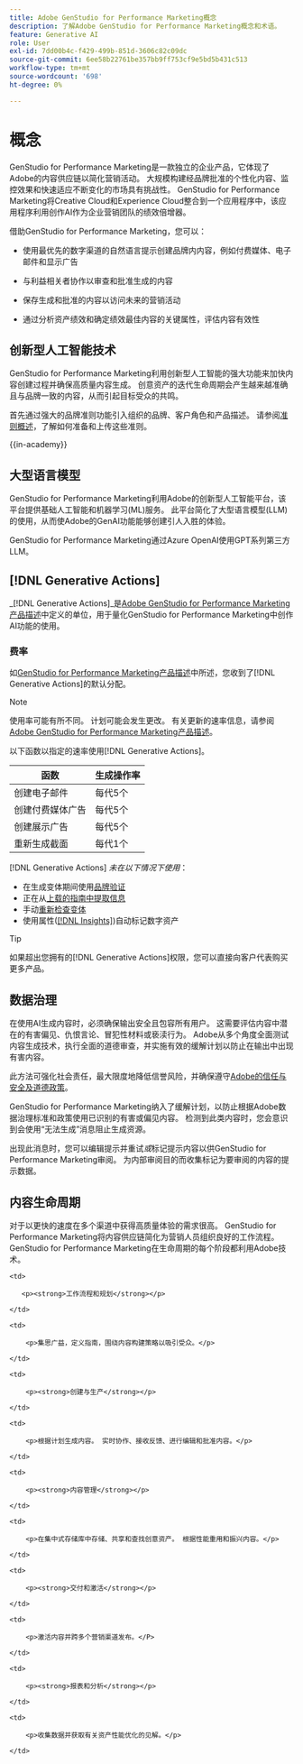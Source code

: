 ```yaml
---
title: Adobe GenStudio for Performance Marketing概念
description: 了解Adobe GenStudio for Performance Marketing概念和术语。
feature: Generative AI
role: User
exl-id: 7dd00b4c-f429-499b-851d-3606c82c09dc
source-git-commit: 6ee58b22761be357bb9ff753cf9e5bd5b431c513
workflow-type: tm+mt
source-wordcount: '698'
ht-degree: 0%

---
```


# 概念

GenStudio for Performance Marketing是一款独立的企业产品，它体现了Adobe的内容供应链以简化营销活动。 大规模构建经品牌批准的个性化内容、监控效果和快速适应不断变化的市场具有挑战性。 GenStudio for Performance Marketing将Creative Cloud和Experience Cloud整合到一个应用程序中，该应用程序利用创作AI作为企业营销团队的绩效倍增器。

借助GenStudio for Performance Marketing，您可以：

* 使用最优先的数字渠道的自然语言提示创建品牌内内容，例如付费媒体、电子邮件和显示广告

* 与利益相关者协作以审查和批准生成的内容
* 保存生成和批准的内容以访问未来的营销活动
* 通过分析资产绩效和确定绩效最佳内容的关键属性，评估内容有效性

## 创新型人工智能技术

GenStudio for Performance Marketing利用创新型人工智能的强大功能来加快内容创建过程并确保高质量内容生成。 创意资产的迭代生命周期会产生越来越准确且与品牌一致的内容，从而引起目标受众的共鸣。

首先通过强大的品牌准则功能引入组织的品牌、客户角色和产品描述。 请参阅[准则概述](../user-guide/guidelines/overview.md)，了解如何准备和上传这些准则。

{{in-academy}}

## 大型语言模型

GenStudio for Performance Marketing利用Adobe的创新型人工智能平台，该平台提供基础人工智能和机器学习(ML)服务。 此平台简化了大型语言模型(LLM)的使用，从而使Adobe的GenAI功能能够创建引人入胜的体验。

GenStudio for Performance Marketing通过Azure OpenAI使用GPT系列第三方LLM。<!-- Claude, and Gemini models. -->

## [!DNL Generative Actions]

_[!DNL Generative Actions]_是[Adobe GenStudio for Performance Marketing产品描述](https://helpx.adobe.com/legal/product-descriptions/adobe-genstudio-for-performance-marketing---product-description.html)中定义的单位，用于量化GenStudio for Performance Marketing中创作AI功能的使用。

<!-- Add example about usage mode?
Where users check how many generative actions they have left
How they re-up their genactions
If genactions roll over month to month or not -->

### 费率

如[GenStudio for Performance Marketing产品描述](https://helpx.adobe.com/legal/product-descriptions/adobe-genstudio-for-performance-marketing---product-description.html)中所述，您收到了[!DNL Generative Actions]的默认分配。

>[!NOTE]
>
>使用率可能有所不同。 计划可能会发生更改。 有关更新的速率信息，请参阅[Adobe GenStudio for Performance Marketing产品描述](https://helpx.adobe.com/legal/product-descriptions/adobe-genstudio-for-performance-marketing---product-description.html)。

以下函数以指定的速率使用[!DNL Generative Actions]。

| 函数 | 生成操作率 |
| -----------------------  | ------------------ |
| 创建电子邮件 | 每代5个 |
| 创建付费媒体广告 | 每代5个 |
| 创建展示广告 | 每代5个 |
| 重新生成截面 | 每代1个 |

<!-- | Generate on-brand images | 1 per prompt  |
| Translation              | 1 per prompt  |
| Video: ADLS              | 1 per prompt  |
| Video: TTS + Avatar      | 1 per prompt  | -->

[!DNL Generative Actions] _未在以下情况下使用_：

* 在生成变体期间使用[品牌验证](/help/user-guide/guidelines/brand-validation.md)
* 正在从[上载的指南中提取信息](/help/user-guide/guidelines/add-guidelines.md)
* 手动[重新检查变体](/help/user-guide/guidelines/brand-validation.md#improve-brand-alignment)
* 使用属性([[!DNL Insights]](/help/user-guide/insights/overview.md))自动标记数字资产

>[!TIP]
>
>如果超出您拥有的[!DNL Generative Actions]权限，您可以直接向客户代表购买更多产品。

## 数据治理

在使用AI生成内容时，必须确保输出安全且包容所有用户。 这需要评估内容中潜在的有害偏见、仇恨言论、冒犯性材料或亵渎行为。 Adobe从多个角度全面测试内容生成技术，执行全面的道德审查，并实施有效的缓解计划以防止在输出中出现有害内容。

此方法可强化社会责任，最大限度地降低信誉风险，并确保遵守[Adobe的信任与安全及道德政策](https://www.adobe.com/content/dam/cc/en/ai-ethics/pdfs/Adobe-AI-Ethics-Principles.pdf)。

GenStudio for Performance Marketing纳入了缓解计划，以防止根据Adobe数据治理标准和政策使用已识别的有害或偏见内容。 检测到此类内容时，您会意识到会使用“无法生成”消息阻止生成资源。

出现此消息时，您可以编辑提示并重试&#x200B;_或_&#x200B;标记提示内容以供GenStudio for Performance Marketing审阅。 为内部审阅目的而收集标记为要审阅的内容的提示数据。

## 内容生命周期

对于以更快的速度在多个渠道中获得高质量体验的需求很高。 GenStudio for Performance Marketing将内容供应链简化为营销人员组织良好的工作流程。 GenStudio for Performance Marketing在生命周期的每个阶段都利用Adobe技术。

<table style="table-layout:auto">

<tr style="border: 0;">

    <td>

       <p><strong>工作流程和规划</strong></p>

    </td>

    <td>

        <p>集思广益，定义指南，围绕内容构建策略以吸引受众。</p>

    </td>

</tr>

<tr style="border: 0;">

    <td>

        <p><strong>创建与生产</strong></p>

    </td>

    <td>

        <p>根据计划生成内容。 实时协作、接收反馈、进行编辑和批准内容。</p>

    </td>

</tr>

<tr style="border: 0;">

    <td>

        <p><strong>内容管理</strong></p>

    </td>

    <td>

        <p>在集中式存储库中存储、共享和查找创意资产。 根据性能重用和振兴内容。</p>

    </td>

</tr>

<tr style="border: 0;">

    <td>

        <p><strong>交付和激活</strong></p>

    </td>

    <td>

        <p>激活内容并跨多个营销渠道发布。</P>

    </td>

</tr>

<tr style="border: 0;">

    <td>

        <p><strong>报表和分析</strong></p>

    </td>

    <td>

        <p>收集数据并获取有关资产性能优化的见解。</p>

    </td>

</tr>

</table>
